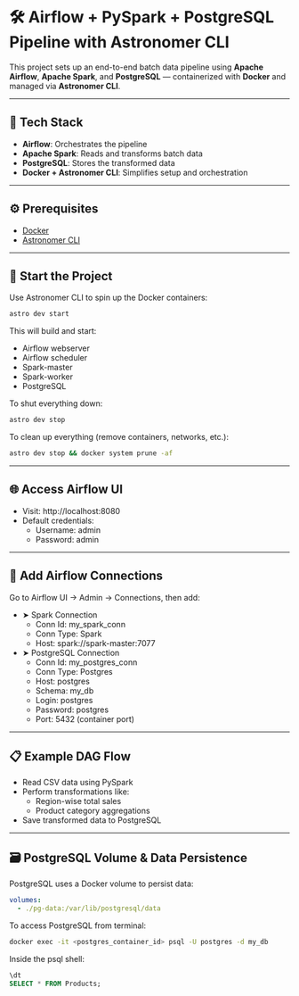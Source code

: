 # 🛠️ Airflow + PySpark + PostgreSQL Pipeline with Astronomer CLI

This project sets up an end-to-end batch data pipeline using **Apache Airflow**, **Apache Spark**, and **PostgreSQL** — containerized with **Docker** and managed via **Astronomer CLI**.

---

## 🚀 Tech Stack

- **Airflow**: Orchestrates the pipeline  
- **Apache Spark**: Reads and transforms batch data  
- **PostgreSQL**: Stores the transformed data  
- **Docker + Astronomer CLI**: Simplifies setup and orchestration  

---

## ⚙️ Prerequisites

- [Docker](https://docs.docker.com/get-docker/)
- [Astronomer CLI](https://docs.astronomer.io/astro/cli/install-cli)

---

## 🔧 Start the Project

Use Astronomer CLI to spin up the Docker containers:

```bash
astro dev start
```
This will build and start:

- Airflow webserver
- Airflow scheduler
- Spark-master
- Spark-worker
- PostgreSQL

To shut everything down:
```bash
astro dev stop
```
To clean up everything (remove containers, networks, etc.):
```bash
astro dev stop && docker system prune -af
```
---

## 🌐 Access Airflow UI
- Visit: http://localhost:8080
- Default credentials:
    - Username: admin
    - Password: admin
---
## 🔌 Add Airflow Connections
Go to Airflow UI → Admin → Connections, then add:
- ➤ Spark Connection
    - Conn Id: my_spark_conn
    - Conn Type: Spark
    - Host: spark://spark-master:7077
- ➤ PostgreSQL Connection
    - Conn Id: my_postgres_conn
    - Conn Type: Postgres
    - Host: postgres
    - Schema: my_db
    - Login: postgres
    - Password: postgres
    - Port: 5432 (container port)
---

## 📋 Example DAG Flow
- Read CSV data using PySpark
- Perform transformations like:
    - Region-wise total sales
    - Product category aggregations
- Save transformed data to PostgreSQL
---
## 🗃️ PostgreSQL Volume & Data Persistence
PostgreSQL uses a Docker volume to persist data:

```yaml
volumes:
  - ./pg-data:/var/lib/postgresql/data
```
To access PostgreSQL from terminal:
```bash
docker exec -it <postgres_container_id> psql -U postgres -d my_db
```
Inside the psql shell:

```sql
\dt
SELECT * FROM Products;
```
